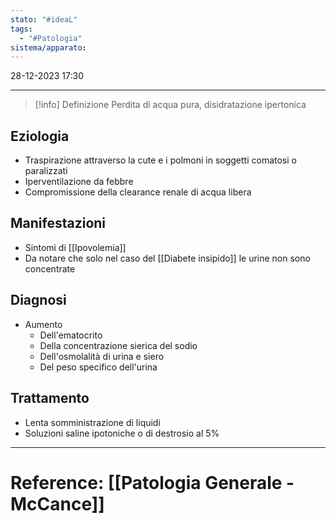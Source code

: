 ```yaml
---
stato: "#ideaL"
tags:
  - "#Patologia"
sistema/apparato:
---
```

28-12-2023 17:30

--- 

>[!info] Definizione
>Perdita di acqua pura, disidratazione ipertonica


## Eziologia
- Traspirazione attraverso la cute e i polmoni in soggetti comatosi o paralizzati
- Iperventilazione da febbre
- Compromissione della clearance renale di acqua libera

## Manifestazioni
- Sintomi di [[Ipovolemia]]
- Da notare che solo nel caso del [[Diabete insipido]] le urine non sono concentrate

## Diagnosi
- Aumento
	- Dell'ematocrito 
	- Della concentrazione sierica del sodio
	- Dell'osmolalità di urina e siero
	- Del peso specifico dell'urina

## Trattamento
- Lenta somministrazione di liquidi
- Soluzioni saline ipotoniche o di destrosio al 5%













--- 
# Reference: [[Patologia Generale - McCance]]